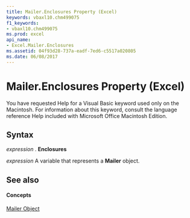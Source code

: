 ```yaml
---
title: Mailer.Enclosures Property (Excel)
keywords: vbaxl10.chm499075
f1_keywords:
- vbaxl10.chm499075
ms.prod: excel
api_name:
- Excel.Mailer.Enclosures
ms.assetid: 04f93d28-737a-eadf-7ed6-c5517a020805
ms.date: 06/08/2017
---
```



# Mailer.Enclosures Property (Excel)

You have requested Help for a Visual Basic keyword used only on the Macintosh. For information about this keyword, consult the language reference Help included with Microsoft Office Macintosh Edition.


## Syntax

 _expression_ . **Enclosures**

 _expression_ A variable that represents a **Mailer** object.


## See also


#### Concepts


[Mailer Object](Excel.Mailer.md)

